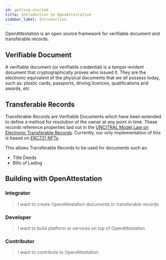 ```yaml
---
id: getting-started
title: Introduction to OpenAttestation
sidebar_label: Introduction
---
```


OpenAttestation is an open source framework for verifiable document and transferable records.

## Verifiable Document

A verifiable document (or verifiable credential) is a tamper-evident document that cryptographically proves who issued it. They are the electronic equivalent of the physical documents that we all possess today, such as: plastic cards, passports, driving licences, qualifications and awards, etc

## Transferable Records

Transferable Records are Verifiable Documents which have been extended to define a method for resolution of the owner at any point in time. These records reference properties laid out in the [UNCITRAL Model Law on Electronic Transferable Records](https://uncitral.un.org/en/texts/ecommerce/modellaw/electronic_transferable_records). Currently, our only implementation of this is based on [ERC721 NFTs](https://eips.ethereum.org/EIPS/eip-721).

This allows Transferable Records to be used for documents such as:

- Title Deeds
- Bills of Lading

## Building with OpenAttestation

### Integrator

> I want to create OpenAttestation documents or transferable records

### Developer

> I want to build platform or services on top of OpenAttestation

### Contributor

> I want to contribute to OpenAttestation
